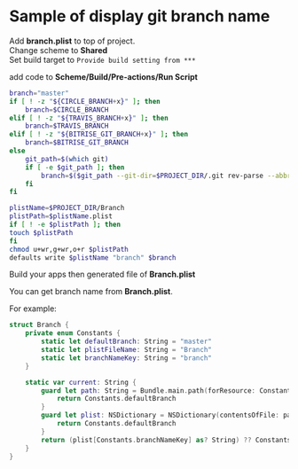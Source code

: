 # Sample of display git branch name

Add **branch.plist** to top of project.  
Change scheme to **Shared**  
Set build target to `Provide build setting from ***`

add code to **Scheme/Build/Pre-actions/Run Script**

```bash
branch="master"
if [ ! -z "${CIRCLE_BRANCH+x}" ]; then
    branch=$CIRCLE_BRANCH
elif [ ! -z "${TRAVIS_BRANCH+x}" ]; then
    branch=$TRAVIS_BRANCH
elif [ ! -z "${BITRISE_GIT_BRANCH+x}" ]; then
    branch=$BITRISE_GIT_BRANCH
else
    git_path=$(which git)
    if [ -e $git_path ]; then
        branch=$($git_path --git-dir=$PROJECT_DIR/.git rev-parse --abbrev-ref HEAD)
    fi
fi

plistName=$PROJECT_DIR/Branch
plistPath=$plistName.plist
if [ ! -e $plistPath ]; then
touch $plistPath
fi
chmod u+wr,g+wr,o+r $plistPath
defaults write $plistName "branch" $branch
```

Build your apps then generated file of **Branch.plist**

You can get branch name from **Branch.plist**.  

For example:

```swift
struct Branch {
    private enum Constants {
        static let defaultBranch: String = "master"
        static let plistFileName: String = "Branch"
        static let branchNameKey: String = "branch"
    }

    static var current: String {
        guard let path: String = Bundle.main.path(forResource: Constants.plistFileName, ofType: "plist") else {
            return Constants.defaultBranch
        }
        guard let plist: NSDictionary = NSDictionary(contentsOfFile: path) else {
            return Constants.defaultBranch
        }
        return (plist[Constants.branchNameKey] as? String) ?? Constants.defaultBranch
    }
}
```
